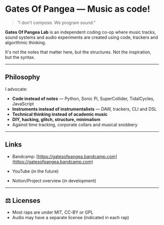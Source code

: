 # Gates Of Pangea — Music as code!

> "I don't compose. We program sound."

**Gates Of Pangea Lab** is an independent coding co-op where music tracks, sound systems and audio experiments are created using code, trackers and algorithmic thinking.

It's not the notes that matter here, but the structures. Not the inspiration, but the syntax.

---

## Philosophy

I advocate:

- **Code instead of notes** — Python, Sonic Pi, SuperCollider, TidalCycles, JavaScript
- **Instruments instead of instrumentalists** — DAW, trackers, CLI and DSL
- **Technical thinking instead of academic music**
- **DIY, hacking, glitch, structure, minimalism**
- Against time tracking, corporate collars and musical snobbery

---

## Links

- Bandcamp: [https://gatesofpangea.bandcamp.com](https://gatesofpangea.bandcamp.com)

- YouTube (in the future)

- Notion/Project overview (in development)

---

## ⚖️ Licenses

- Most raps are under MIT, CC-BY or GPL
- Audio may have a separate license (indicated in each rap)
